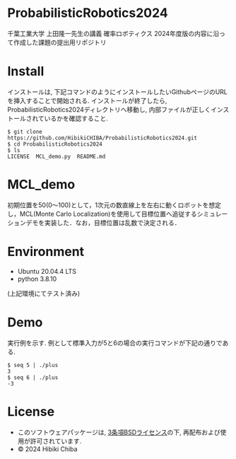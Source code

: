 # ProbabilisticRobotics2024

千葉工業大学 上田隆一先生の講義 確率ロボティクス 2024年度版の内容に沿って作成した課題の提出用リポジトリ

# Install
インストールは, 下記コマンドのようにインストールしたいGithubページのURLを挿入することで開始される. インストールが終了したら, ProbabilisticRobotics2024ディレクトリへ移動し, 内部ファイルが正しくインストールされているかを確認すること. 
```
$ git clone https://github.com/HibikiCHIBA/ProbabilisticRobotics2024.git
$ cd ProbabilisticRobotics2024
$ ls
LICENSE  MCL_demo.py  README.md
```

# MCL_demo
初期位置を50(0〜100)として，1次元の数直線上を左右に動くロボットを想定し，MCL(Monte Carlo Localization)を使用して目標位置へ追従するシミュレーションデモを実装した．なお，目標位置は乱数で決定される． 

# Environment
* Ubuntu 20.04.4 LTS
* python 3.8.10

(上記環境にてテスト済み)


# Demo
実行例を示す. 例として標準入力が5と6の場合の実行コマンドが下記の通りである. 
```
$ seq 5 | ./plus  
3
$ seq 6 | ./plus  
-3
```

# License
* このソフトウェアパッケージは, [3条項BSDライセンス](https://opensource.org/license/bsd-3-clause/)の下, 再配布および使用が許可されています. 
* © 2024 Hibiki Chiba
